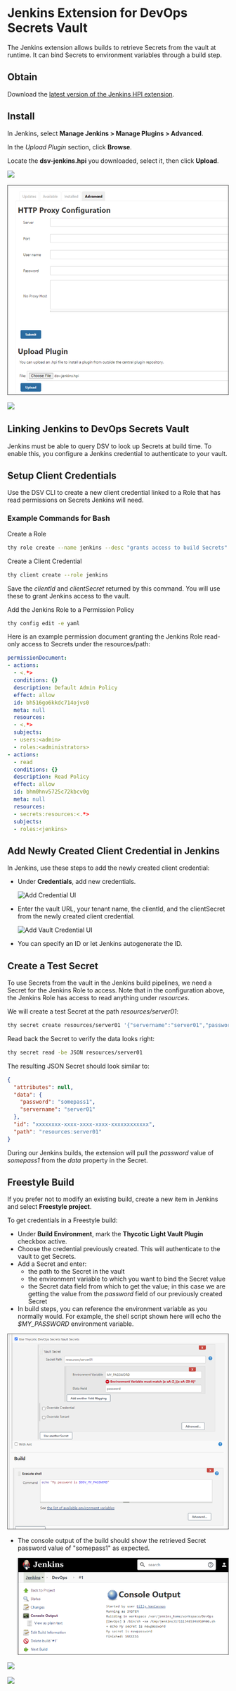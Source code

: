 ﻿[title]: # (Jenkins)
[tags]: # (DevOps Secrets Vault,DSV,)
[priority]: # (100000)

# Jenkins Extension for DevOps Secrets Vault 

The Jenkins extension allows builds to retrieve Secrets from the vault at runtime. It can bind Secrets to environment variables through a build step.

## Obtain

Download the [latest version of the Jenkins HPI extension](https://github.com/thycotic/dsv-jenkins-plugin).

## Install

In Jenkins, select **Manage Jenkins > Manage Plugins > Advanced**.

In the *Upload Plugin* section, click **Browse**.

Locate the **dsv-jenkins.hpi** you downloaded, select it, then click **Upload**.

![](./images/spacer.png)

![Upload UI](./images/jenkins-upload.png "Upload UI")

![](./images/spacer.png)

## Linking Jenkins to DevOps Secrets Vault

Jenkins must be able to query DSV to look up Secrets at build time. To enable this, you configure a Jenkins credential to authenticate to your vault.

## Setup Client Credentials

Use the DSV CLI to create a new client credential linked to a Role that has read permissions on Secrets Jenkins will need. 

### Example Commands for Bash

Create a Role  

```BASH
thy role create --name jenkins --desc "grants access to build Secrets"
```

Create a Client Credential

```BASH
thy client create --role jenkins
```

Save the *clientId* and *clientSecret* returned by this command. You will use these to grant Jenkins access to the vault.

Add the Jenkins Role to a Permission Policy  

```BASH
thy config edit -e yaml
```

Here is an example permission document granting the Jenkins Role read-only access to Secrets under the resources/path:

```yaml
permissionDocument:
- actions:
  - <.*>
  conditions: {}
  description: Default Admin Policy
  effect: allow
  id: bh516go6kkdc714ojvs0
  meta: null
  resources:
  - <.*>
  subjects:
  - users:<admin>
  - roles:<administrators>
- actions:
  - read
  conditions: {}
  description: Read Policy
  effect: allow
  id: bhm0hnv5725c72kbcv0g
  meta: null
  resources:
  - secrets:resources:<.*>
  subjects:
  - roles:<jenkins>
```

## Add Newly Created Client Credential in Jenkins

In Jenkins, use these steps to add the newly created client credential:

* Under **Credentials**, add new credentials.

  ![Add Credential UI](./images/jenkins-add-credential.png "Add Credential UI")

* Enter the vault URL, your tenant name, the clientId, and the clientSecret from the newly created client credential.

  ![Add Vault Credential UI](./images/jenkins-add-vault-credential.png "Add Vault Credential UI")

* You can specify an ID or let Jenkins autogenerate the ID.

## Create a Test Secret

To use Secrets from the vault in the Jenkins build pipelines, we need a Secret for the Jenkins Role to access. Note that in the configuration above, the Jenkins Role has access to read anything under *resources*. 

We will create a test Secret at the path *resources/server01*:

```BASH
thy secret create resources/server01 '{"servername":"server01","password":"somepass1"}'
```

Read back the Secret to verify the data looks right:

```BASH
thy secret read -be JSON resources/server01
```

The resulting JSON Secret should look similar to:

```json
{
  "attributes": null,
  "data": {
    "password": "somepass1",
    "servername": "server01"
  },
  "id": "xxxxxxxx-xxxx-xxxx-xxxx-xxxxxxxxxxxx",
  "path": "resources:server01"
}
```

During our Jenkins builds, the extension will pull the *password* value of *somepass1* from the *data* property in the Secret.

## Freestyle Build

If you prefer not to modify an existing build, create a new item in Jenkins and select **Freestyle project**.

To get credentials in a Freestyle build:

* Under **Build Environment**, mark the **Thycotic Light Vault Plugin** checkbox active.
* Choose the credential previously created. This will authenticate to the vault to get Secrets.
* Add a Secret and enter:
  * the path to the Secret in the vault
  * the environment variable to which you want to bind the Secret value
  * the Secret data field from which to get the value; in this case we are getting the value from the *password* field of our previously created Secret
* In build steps, you can reference the environment variable as you normally would. For example, the shell script shown here will echo the *$MY_PASSWORD* environment variable.

![Build Step in Shell Script](./images/jenkins-build-step.png "Build Step in Shell Script")

* The console output of the build should show the retrieved Secret password value of "somepass1" as expected.

  ![Build Step in Shell Script - Output](./images/jenkins-build-output.png "Build Step in Shell Script - Output")



![](./images/spacer.png)

![](./images/spacer.png)


